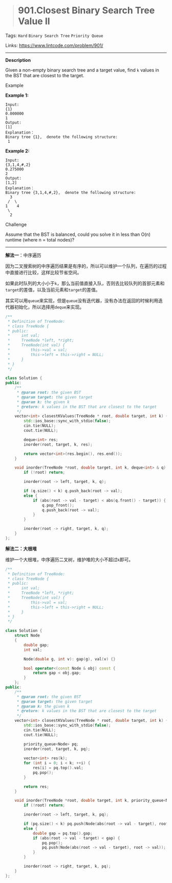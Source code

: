 > # 901.Closest Binary Search Tree Value II

Tags: `Hard` `Binary Search Tree` `Priority Queue`

Links: https://www.lintcode.com/problem/901/

----

**Description**

Given a non-empty binary search tree and a target value, find `k` values in the BST that are closest to the target.

Example

**Example 1:**

```
Input:
{1}
0.000000
1
Output:
[1]
Explanation：
Binary tree {1},  denote the following structure:
 1
```

**Example 2:**

```
Input:
{3,1,4,#,2}
0.275000
2
Output:
[1,2]
Explanation：
Binary tree {3,1,4,#,2},  denote the following structure:
  3
 /  \
1    4
 \
  2
```

Challenge

Assume that the BST is balanced, could you solve it in less than O(n) runtime (where n = total nodes)?

-----

**解法一**：中序遍历

因为二叉搜索树的中序遍历结果是有序的，所以可以维护一个队列，在遍历的过程中直接进行比较，这样比较节省空间。

如果此时队列的大小小于`k`，那么当前值直接入队，否则去比较队列的首部元素和`target`的差值，以及当前元素和`target`的差值。

其实可以用`queue`来实现，但是`queue`没有迭代器，没有办法在返回的时候利用迭代器初始化，所以选择用`deque`来实现。

```c++
/**
 * Definition of TreeNode:
 * class TreeNode {
 * public:
 *     int val;
 *     TreeNode *left, *right;
 *     TreeNode(int val) {
 *         this->val = val;
 *         this->left = this->right = NULL;
 *     }
 * }
 */

class Solution {
public:
    /**
     * @param root: the given BST
     * @param target: the given target
     * @param k: the given k
     * @return: k values in the BST that are closest to the target
     */
    vector<int> closestKValues(TreeNode * root, double target, int k) {
        std::ios_base::sync_with_stdio(false);
    	cin.tie(NULL);
    	cout.tie(NULL);

        deque<int> res;
        inorder(root, target, k, res);

        return vector<int>(res.begin(), res.end());
    }

    void inorder(TreeNode *root, double target, int k, deque<int> & q) {
        if (!root) return;

        inorder(root -> left, target, k, q);

        if (q.size() < k) q.push_back(root -> val);
        else {
            if (abs(root -> val - target) < abs(q.front() - target)) {
                q.pop_front();
                q.push_back(root -> val);
            }
        }

        inorder(root -> right, target, k, q);
    }
};
```

**解法二：大根堆**

维护一个大根堆，中序遍历二叉树，维护堆的大小不超过`k`即可。

```c++
/**
 * Definition of TreeNode:
 * class TreeNode {
 * public:
 *     int val;
 *     TreeNode *left, *right;
 *     TreeNode(int val) {
 *         this->val = val;
 *         this->left = this->right = NULL;
 *     }
 * }
 */

class Solution {
	struct Node
	{
		double gap;
		int val;

		Node(double g, int v): gap(g), val(v) {}

		bool operator<(const Node & obj) const {
			return gap < obj.gap;
		}
	};
public:
    /**
     * @param root: the given BST
     * @param target: the given target
     * @param k: the given k
     * @return: k values in the BST that are closest to the target
     */
    vector<int> closestKValues(TreeNode * root, double target, int k) {
    	std::ios_base::sync_with_stdio(false);
    	cin.tie(NULL);
    	cout.tie(NULL);

    	priority_queue<Node> pq;
    	inorder(root, target, k, pq);
	
    	vector<int> res(k);
    	for (int i = 0; i < k; ++i) {
    		res[i] = pq.top().val;
    		pq.pop();
    	}

    	return res;
    }

    void inorder(TreeNode *root, double target, int k, priority_queue<Node> & pq) {
    	if (!root) return;

    	inorder(root -> left, target, k, pq);

    	if (pq.size() < k) pq.push(Node(abs(root -> val - target), root -> val));
    	else {
    		double gap = pq.top().gap;
    		if (abs(root -> val - target) < gap) {
    			pq.pop();
    			pq.push(Node(abs(root -> val - target), root -> val));
    		}
    	}

    	inorder(root -> right, target, k, pq);
    }
};
```



